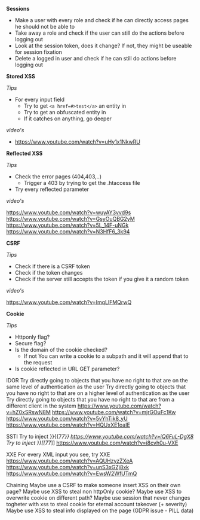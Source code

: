 **Sessions**

- Make a user with every role and check if he can directly access pages he should not be able to
- Take away a role and check if the user can still do the actions before logging out
- Look at the session token, does it change? If not, they might be useable for session fixation
- Delete a logged in user and check if he can still do actions before logging out

**Stored XSS**

*Tips*

- For every input field
	- Try to get ```<a href=#>test</a>``` an entity in
	- Try to get an obfuscated entity in
	- If it catches on anything, go deeper

*video's*

- https://www.youtube.com/watch?v=uHy1x1NkwRU
	
**Reflected XSS**

*Tips*

- Check the error pages (404,403,..)
	- Trigger a 403 by trying to get the .htaccess file
- Try every reflected parameter

*video's*

https://www.youtube.com/watch?v=wuyAY3vvd9s
https://www.youtube.com/watch?v=GsyOuQBG2yM
https://www.youtube.com/watch?v=5L_14F-uNGk
https://www.youtube.com/watch?v=N3HfF6_3k94

**CSRF**

*Tips*

- Check if there is a CSRF token
- Check if the token changes
- Check if the server still accepts the token if you give it a random token

*video's*

https://www.youtube.com/watch?v=ImqLlFMQrwQ

**Cookie**

*Tips*
- Httponly flag?
- Secure flag?
- Is the domain of the cookie checked? 
	- If not You can write a cookie to a subpath and it will append that to the request
- Is cookie reflected in URL GET parameter?

IDOR
Try directly going to objects that you have no right to that are on the same level of authentication as the user
Try directly going to objects that you have no right to that are on a higher level of authentication as the user
Try directly going to objects that you have no right to that are from a different client in the system
https://www.youtube.com/watch?v=hZ0xSRswN8M
https://www.youtube.com/watch?v=mjrGOuFc1Kw
https://www.youtube.com/watch?v=5vYhTik8_yU
https://www.youtube.com/watch?v=HQUxXE1oaIE

SSTI
Try to inject }}{{7*7}}
https://www.youtube.com/watch?v=iQ6FuL-DgX8
Try to inject }}[[7*7]]
https://www.youtube.com/watch?v=i8cvh0u-VXE

XXE
For every XML input you see, try XXE
https://www.youtube.com/watch?v=AQUHzyzZXeA
https://www.youtube.com/watch?v=unS3xGZj8xk
https://www.youtube.com/watch?v=EwsW2WfUTmQ

Chaining
Maybe use a CSRF to make someone insert XSS on their own page?
Maybe use XSS to steal non httpOnly cookie?
Maybe use XSS to overwrite cookie on different path?
Maybe use session that never changes togheter with xss to steal cookie for eternal account takeover (+ severity)
Maybe use XSS to steal info displayed on the page (GDPR issue - PILL data)
